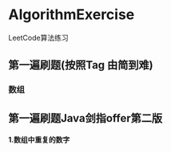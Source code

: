 # AlgorithmExercise
LeetCode算法练习

## 第一遍刷题(按照Tag 由简到难)

### 数组



## 第一遍刷题Java剑指offer第二版

#### 1.数组中重复的数字

